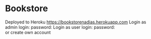 # Bookstore

Deployed to Heroku https://bookstorenadias.herokuapp.com
Login as admin login:
               password:
Login as user  login:
               password:   
               or 
               create own account

